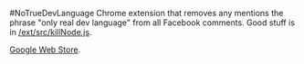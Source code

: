 #NoTrueDevLanguage
Chrome extension that removes any mentions the phrase "only real dev language" from all Facebook comments. Good stuff is in [/ext/src/killNode.js](/ext/src/killNode.js).

[Google Web Store](https://chrome.google.com/webstore/detail/no-true-dev-language/hgdkegkmjfmjnbcbgbpipphmcpepeped).
